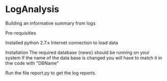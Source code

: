 # LogAnalysis
Building an informative summary from logs

Pre-requisities

Installed python 2.7.x Internet connection to load data

Installation
The required database {news} should be running on your system
If the name of the data base is changed you will have to match it in thw code with "DBName"

Run the file report.py to get the log reports.
